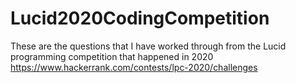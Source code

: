 # Lucid2020CodingCompetition
These are the questions that I have worked through from the Lucid programming competition that happened in 2020
https://www.hackerrank.com/contests/lpc-2020/challenges
